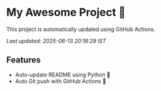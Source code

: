 # My Awesome Project 🚀

This project is automatically updated using GitHub Actions.

_Last updated: 2025-06-13 20:18:29 IST_

## Features
- Auto-update README using Python 🐍
- Auto Git push with GitHub Actions 🤖
